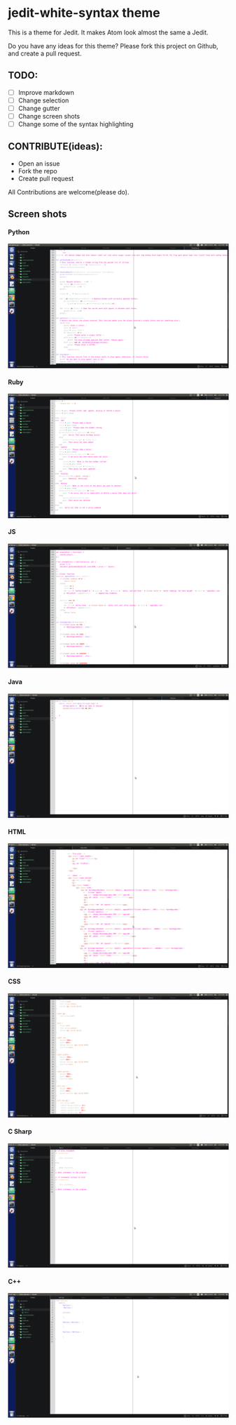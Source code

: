 # jedit-white-syntax theme

This is a theme for Jedit. It makes Atom look almost the same a Jedit.

Do you have any ideas for this theme? Please fork this project on Github, and create a pull request.

## TODO:
- [ ] Improve markdown
- [ ] Change selection
- [ ] Change gutter
- [ ] Change screen shots
- [ ] Change some of the syntax highlighting

## CONTRIBUTE(ideas):
- Open an issue
- Fork the repo
- Create pull request

All Contributions are welcome(please do).

## Screen shots

#### Python
![Python Picture](python.png)
#### Ruby
![Ruby Picture](ruby.png)
#### JS
![JS Picture](JS.png)
#### Java
![Java Picture](java.png)
#### HTML
![HTML Picture](html.png)
#### CSS
![CSS Picture](CSS.png)
#### C Sharp
![C# Picture](CS.png)
#### C++
![C++ Picture](c++.png)
